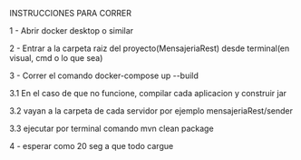 INSTRUCCIONES PARA CORRER

1 - Abrir docker desktop o similar



2 - Entrar a la carpeta raiz del proyecto(MensajeriaRest) desde terminal(en visual, cmd o lo que sea)



3 - Correr el comando docker-compose up --build


3.1 En el caso de que no funcione, compilar cada aplicacion y construir jar


3.2 vayan a la carpeta de cada servidor por ejemplo mensajeriaRest/sender


3.3 ejecutar por terminal comando mvn clean package


4 - esperar como 20 seg a que todo cargue



